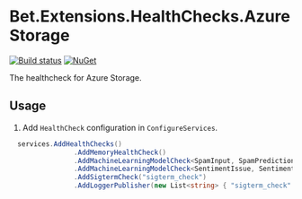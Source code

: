 # Bet.Extensions.HealthChecks.AzureStorage

[![Build status](https://ci.appveyor.com/api/projects/status/fo9rakj7s7uhs3ij?svg=true)](https://ci.appveyor.com/project/kdcllc/bet-aspnetcore)
[![NuGet](https://img.shields.io/nuget/v/Bet.Extensions.HealthChecks.AzureStorage.svg)](https://www.nuget.org/packages?q=Bet.Extensions.HealthChecks.AzureStorage)

The healthcheck for Azure Storage.

## Usage

1. Add `HealthCheck` configuration in `ConfigureServices`.

```csharp
  services.AddHealthChecks()
                .AddMemoryHealthCheck()
                .AddMachineLearningModelCheck<SpamInput, SpamPrediction>("spam_check")
                .AddMachineLearningModelCheck<SentimentIssue, SentimentPrediction>("sentiment_check")
                .AddSigtermCheck("sigterm_check")
                .AddLoggerPublisher(new List<string> { "sigterm_check" });
```
